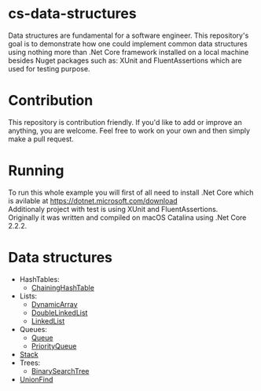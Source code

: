 # cs-data-structures
Data structures are fundamental for a software engineer. This repository's goal is to demonstrate how one could implement common data structures using nothing more than .Net Core framework installed on a local machine besides Nuget packages such as: XUnit and FluentAssertions which are used for testing purpose.
# Contribution
This repository is contribution friendly. If you'd like to add or improve an anything, you are welcome. Feel free to work on your own and then simply make a pull request.
# Running
To run this whole example you will first of all need to install .Net Core which is avilable at https://dotnet.microsoft.com/download  
Additionaly project with test is using XUnit and FluentAssertions.  
Originally it was written and compiled on macOS Catalina using .Net Core 2.2.2. 
# Data structures
* HashTables:
  - [ChainingHashTable](https://github.com/tyburam/cs-data-structures/blob/master/cs-data-structures/DataStructures/ChainingHashTable.cs)
* Lists:
  - [DynamicArray](https://github.com/tyburam/cs-data-structures/blob/master/cs-data-structures/DataStructures/DynamicArray.cs)
  - [DoubleLinkedList](https://github.com/tyburam/cs-data-structures/blob/master/cs-data-structures/DataStructures/DoubleLinkedList.cs)
  - [LinkedList](https://github.com/tyburam/cs-data-structures/blob/master/cs-data-structures/DataStructures/LinkedList.cs)
* Queues:
  - [Queue](https://github.com/tyburam/cs-data-structures/blob/master/cs-data-structures/DataStructures/Queue.cs)
  - [PriorityQueue](https://github.com/tyburam/cs-data-structures/blob/master/cs-data-structures/DataStructures/PriorityQueue.cs)
* [Stack](https://github.com/tyburam/cs-data-structures/blob/master/cs-data-structures/DataStructures/Stack.cs)
* Trees:
  - [BinarySearchTree](https://github.com/tyburam/cs-data-structures/blob/master/cs-data-structures/DataStructures/BinarySearchTree.cs)
* [UnionFind](https://github.com/tyburam/cs-data-structures/blob/master/cs-data-structures/DataStructures/UnionFind.cs)